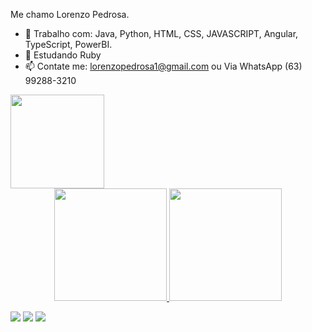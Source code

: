 Me chamo Lorenzo Pedrosa.

- 🔭 Trabalho com: Java, Python, HTML, CSS, JAVASCRIPT, Angular, TypeScript, PowerBI.
- 🌱 Estudando Ruby
- 📫 Contate me: lorenzopedrosa1@gmail.com ou Via WhatsApp (63) 99288-3210


<img align="center" width="150" src="https://c.tenor.com/kyeNs4DnuW0AAAAM/dev_animado.gif" />

<div align="center">

  <a href="https://github.com/Lorenzopedrosa">
  <img height="180em" src="https://github-readme-stats.vercel.app/api?username=Lorenzopedrosa&show_icons=true&theme=dracula&include_all_commits=true&count_private=true"/>
  <img height="180em" src="https://github-readme-stats.vercel.app/api/top-langs/?username=Lorenzopedrosa&layout=compact&langs_count=7&theme=dracula"/>
  
</div>


 
<div> 

  <a href="https://www.facebook.com/profile.php?id=100016189092841" target="_blank"><img src="https://tm.ibxk.com.br/2015/07/01/01125416114405.jpg?ims=130x28" target="_blank"></a>
  <a href="https://instagram.com/lorenzo_pedrosa?igshid=YmMyMTA2M2Y=" target="_blank"><img src="https://img.shields.io/badge/-Instagram-%23E4405F?style=for-the-badge&logo=instagram&logoColor=white" target="_blank"></a>
  <a href="https://www.linkedin.com/in/lorenzo-pedrosa-a09134175/" target="_blank"><img src="https://img.shields.io/badge/-LinkedIn-%230077B5?style=for-the-badge&logo=linkedin&logoColor=white" target="_blank"></a> 
 
 
</div>

